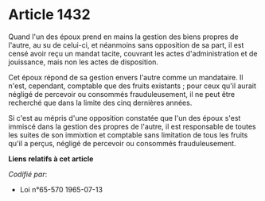 # Article 1432

Quand l'un des époux prend en mains la gestion des biens propres de l'autre, au su de celui-ci, et néanmoins sans opposition
de sa part, il est censé avoir reçu un mandat tacite, couvrant les actes d'administration et de jouissance, mais non les
actes de disposition.

Cet époux répond de sa gestion envers l'autre comme un mandataire. Il n'est, cependant, comptable que des fruits existants ;
pour ceux qu'il aurait négligé de percevoir ou consommés frauduleusement, il ne peut être recherché que dans la limite des
cinq dernières années.

Si c'est au mépris d'une opposition constatée que l'un des époux s'est immiscé dans la gestion des propres de l'autre, il est
responsable de toutes les suites de son immixtion et comptable sans limitation de tous les fruits qu'il a perçus, négligé de
percevoir ou consommés frauduleusement.

**Liens relatifs à cet article**

_Codifié par_:

  - Loi n°65-570 1965-07-13
